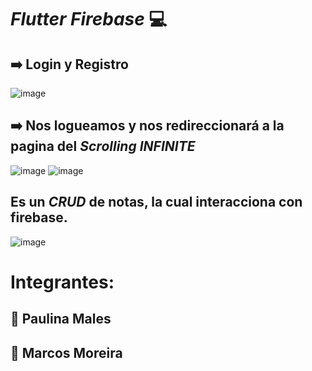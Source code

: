 # _Flutter Firebase_ :computer:
## :arrow_right: Login y Registro
![image](https://github.com/Marcsucre25/flutter_Firebase/assets/105298870/03f3c068-5690-495d-bf23-141b2f06e76e)
## :arrow_right: Nos logueamos y nos redireccionará a la pagina del _Scrolling INFINITE_
![image](https://github.com/Marcsucre25/flutter_Firebase/assets/105298870/a9f4284b-4fa3-48d0-b511-68e96791cf44)
 ![image](https://github.com/Marcsucre25/flutter_Firebase/assets/105298870/ec8ce97f-05b4-49eb-8287-1cb7ca8b3829)
 ## Es un _CRUD_ de notas, la cual interacciona con firebase.
 ![image](https://github.com/Marcsucre25/flutter_Firebase/assets/105298870/4a06a3a6-26ef-4134-84bc-965241b27beb)
 # Integrantes: 
## :woman: Paulina Males
## :man: Marcos Moreira



